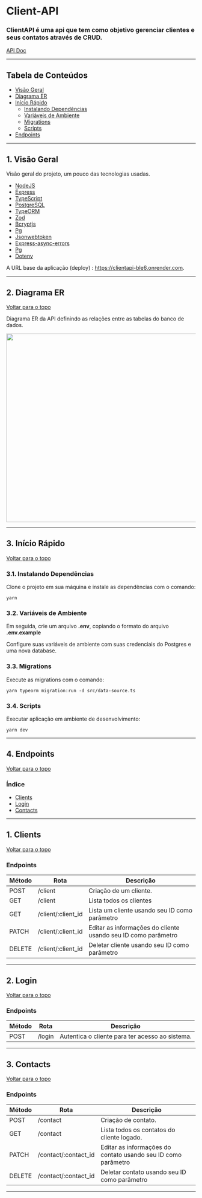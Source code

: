 # Client-API

### ClientAPI é uma api que tem como objetivo gerenciar clientes e seus contatos através de CRUD.
[API Doc](https://client-api-doc.vercel.app/)

---

## Tabela de Conteúdos

- [Visão Geral](#1-visão-geral)
- [Diagrama ER](#2-diagrama-er)
- [Início Rápido](#3-início-rápido)
    - [Instalando Dependências](#31-instalando-dependências)
    - [Variáveis de Ambiente](#32-variáveis-de-ambiente)
    - [Migrations](#33-migrations)
    - [Scripts](#34-scripts)
- [Endpoints](#4-endpoints)

---

## 1. Visão Geral

Visão geral do projeto, um pouco das tecnologias usadas.

- [NodeJS](https://nodejs.org/en/)
- [Express](https://expressjs.com/pt-br/)
- [TypeScript](https://www.typescriptlang.org/)
- [PostgreSQL](https://www.postgresql.org/)
- [TypeORM](https://typeorm.io/)
- [Zod](https://www.npmjs.com/package/zod)
- [Bcryptjs](https://www.npmjs.com/package/bcrypt)
- [Pg](https://www.npmjs.com/package/pg)
- [Jsonwebtoken](https://www.npmjs.com/package/jsonwebtoken)
- [Express-async-errors](https://www.npmjs.com/package/express-async-errors)
- [Pg](https://www.npmjs.com/package/pg)
- [Dotenv](https://www.npmjs.com/package/dotenv)

A URL base da aplicação (deploy) : https://clientapi-ble6.onrender.com.

---

## 2. Diagrama ER
[ Voltar para o topo ](#tabela-de-conteúdos)

Diagrama ER da API definindo as relações entre as tabelas do banco de dados.

<p align="center">
   <img src="https://user-images.githubusercontent.com/106447484/227379224-77c01a76-7bbc-4a6b-88fc-b6dbf4986824.png"  width="900" height="500"/>
</p>

---

## 3. Início Rápido
[ Voltar para o topo ](#tabela-de-conteúdos)


### 3.1. Instalando Dependências

Clone o projeto em sua máquina e instale as dependências com o comando:

```shell
yarn
```

### 3.2. Variáveis de Ambiente

Em seguida, crie um arquivo **.env**, copiando o formato do arquivo **.env.example**

Configure suas variáveis de ambiente com suas credenciais do Postgres e uma nova database.

### 3.3. Migrations

Execute as migrations com o comando:

```
yarn typeorm migration:run -d src/data-source.ts
```

### 3.4. Scripts

Executar aplicação em ambiente de desenvolvimento:

```
yarn dev
```
---

## 4. Endpoints

[ Voltar para o topo ](#tabela-de-conteúdos)

### Índice

- [Clients](#1-Clients)
- [Login](#2-Login)
- [Contacts](#3-Contacts)

---

## 1. **Clients**
[ Voltar para o topo ](#tabela-de-conteúdos)

### Endpoints

| Método   | Rota       | Descrição                               |
|----------|------------|-----------------------------------------|
| POST     | /client     | Criação de um cliente.                  |
| GET      | /client     | Lista todos os clientes                 |
| GET      | /client/:client_id | Lista um cliente usando seu ID como parâmetro |
| PATCH    | /client/:client_id | Editar as informações do cliente usando seu ID como parâmetro |
| DELETE   | /client/:client_id | Deletar cliente usando seu ID como parâmetro |

---

## 2. **Login**
[ Voltar para o topo ](#tabela-de-conteúdos)

### Endpoints

| Método   | Rota       | Descrição                               |
|----------|------------|-----------------------------------------|
| POST     | /login     | Autentica o cliente para ter acesso ao sistema.|

---

## 3. **Contacts**
[ Voltar para o topo ](#tabela-de-conteúdos)

### Endpoints

| Método   | Rota       | Descrição                               |
|----------|------------|-----------------------------------------|
| POST     | /contact     | Criação de contato.                  |
| GET      | /contact     | Lista todos os contatos do cliente logado.                 |
| PATCH    | /contact/:contact_id | Editar as informações do contato usando seu ID como parâmetro |
| DELETE   | /contact/:contact_id | Deletar contato usando seu ID como parâmetro |

---
